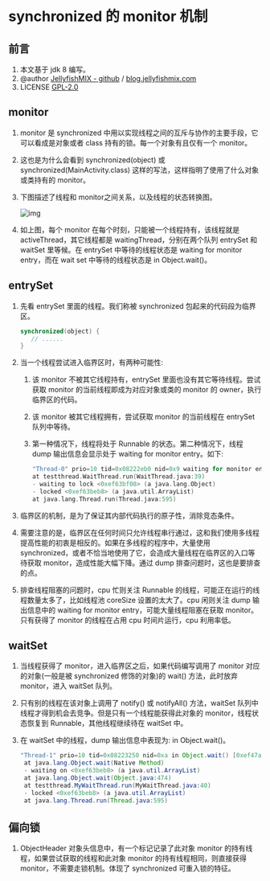 # synchronized 的 monitor 机制



## 前言

1. 本文基于 jdk 8 编写。
2. @author [JellyfishMIX - github](https://github.com/JellyfishMIX) / [blog.jellyfishmix.com](http://blog.jellyfishmix.com)
3. LICENSE [GPL-2.0](https://github.com/JellyfishMIX/GPL-2.0)



## monitor

1. monitor 是 synchronized 中用以实现线程之间的互斥与协作的主要手段，它可以看成是对象或者 class 持有的锁。每一个对象有且仅有一个 monitor。

2. 这也是为什么会看到 synchronized(object) 或 synchronized(MainActivity.class) 这样的写法，这样指明了使用了什么对象或类持有的 monitor。

3. 下图描述了线程和 monitor之间关系，以及线程的状态转换图。

   ![img](https://image-hosting.jellyfishmix.com/20221031231433.png)

4. 如上图，每个 monitor 在每个时刻，只能被一个线程持有，该线程就是 activeThread，其它线程都是 waitingThread，分别在两个队列 entrySet 和 waitSet 里等候。在 entrySet 中等待的线程状态是 waiting for monitor entry，而在 wait set 中等待的线程状态是 in Object.wait()。



## entrySet

1. 先看 entrySet 里面的线程。我们称被 synchronized 包起来的代码段为临界区。

   ```java
   synchronized(object) {
      // ......
   }
   ```
   
2. 当一个线程尝试进入临界区时，有两种可能性:

   1. 该 monitor 不被其它线程持有，entrySet 里面也没有其它等待线程。尝试获取 monitor 的当前线程即成为对应对象或类的 monitor 的 owner，执行临界区的代码。

   2. 该 monitor 被其它线程拥有，尝试获取 monitor 的当前线程在 entrySet 队列中等待。

   3. 第一种情况下，线程将处于 Runnable 的状态。第二种情况下，线程 dump 输出信息会显示处于 waiting for monitor entry。如下:

      ```c++
      "Thread-0" prio=10 tid=0x08222eb0 nid=0x9 waiting for monitor entry [0xf927b000..0xf927bdb8] 
      at testthread.WaitThread.run(WaitThread.java:39) 
      - waiting to lock <0xef63bf08> (a java.lang.Object) 
      - locked <0xef63beb8> (a java.util.ArrayList) 
      at java.lang.Thread.run(Thread.java:595) 
      ```


3. 临界区的机制，是为了保证其内部代码执行的原子性，消除竞态条件。
4. 需要注意的是，临界区在任何时间只允许线程串行通过，这和我们使用多线程提高性能的初衷是相反的。如果在多线程的程序中，大量使用 synchronized，或者不恰当地使用了它，会造成大量线程在临界区的入口等待获取 monitor，造成性能大幅下降。通过 dump 排查问题时，这也是要排查的点。
5. 排查线程阻塞的问题时，cpu 忙则关注 Runnable 的线程，可能正在运行的线程数量太多了，比如线程池 coreSize 设置的太大了。cpu 闲则关注 dump 输出信息中的 waiting for monitor entry，可能大量线程阻塞在获取 monitor。只有获得了 monitor 的线程在占用 cpu 时间片运行，cpu 利用率低。



## waitSet

1. 当线程获得了 monitor，进入临界区之后，如果代码编写调用了 monitor 对应的对象(一般是被 synchronized 修饰的对象)的 wait() 方法，此时放弃 monitor，进入 waitSet 队列。

2. 只有别的线程在该对象上调用了 notify() 或 notifyAll() 方法，waitSet 队列中线程才得到机会去竞争。但是只有一个线程能获得此对象的 monitor，线程状态恢复到 Runnable，其他线程继续待在 waitSet 中。

3. 在 waitSet 中的线程，dump 输出信息中表现为: in Object.wait()。

   ```java
   "Thread-1" prio=10 tid=0x08223250 nid=0xa in Object.wait() [0xef47a000..0xef47aa38] 
    at java.lang.Object.wait(Native Method) 
    - waiting on <0xef63beb8> (a java.util.ArrayList) 
    at java.lang.Object.wait(Object.java:474) 
    at testthread.MyWaitThread.run(MyWaitThread.java:40) 
    - locked <0xef63beb8> (a java.util.ArrayList) 
    at java.lang.Thread.run(Thread.java:595) 
   ```



## 偏向锁

1. ObjectHeader 对象头信息中，有一个标记记录了此对象 monitor 的持有线程，如果尝试获取的线程和此对象 monitor 的持有线程相同，则直接获得 monitor，不需要走锁机制。体现了 synchronized 可重入锁的特征。